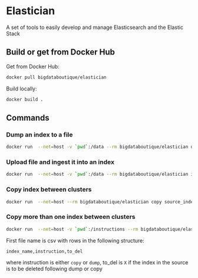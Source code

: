 # Elastician

A set of tools to easily develop and manage Elasticsearch and the Elastic Stack

## Build or get from Docker Hub

Get from Docker Hub:

```bash
docker pull bigdataboutique/elastician
```

Build locally:

```bash
docker build .
```

## Commands

### Dump an index to a file

```bash
docker run  --net=host -v `pwd`:/data --rm bigdataboutique/elastician dump myindex --hosts http://10.63.246.27:9200
```

### Upload file and ingest it into an index

```bash
docker run  --net=host -v `pwd`:/data --rm bigdataboutique/elastician ingest myindex_dump.jsonl.gz myindex --hosts http://10.63.246.27:9200
```

### Copy index between clusters

```bash
docker run  --net=host --rm bigdataboutique/elastician copy source_index_name http://target-cluster:9200 --hosts http://10.63.246.27:9200
```
### Copy more than one index between clusters
```bash
docker run  --net=host -v `pwd`:/instructions --rm bigdataboutique/elastician copy-cluster /instructions/source.csv /instructions/target.csv  http://target-cluster:9200 --hosts http://10.63.246.27:9200
```
First file name is csv with rows in the following structure:
```
index_name,instruction,to_del
```
where instruction is either `copy` or `dump`, to_del is `X` if the index in the source is to be deleted following dump or copy

